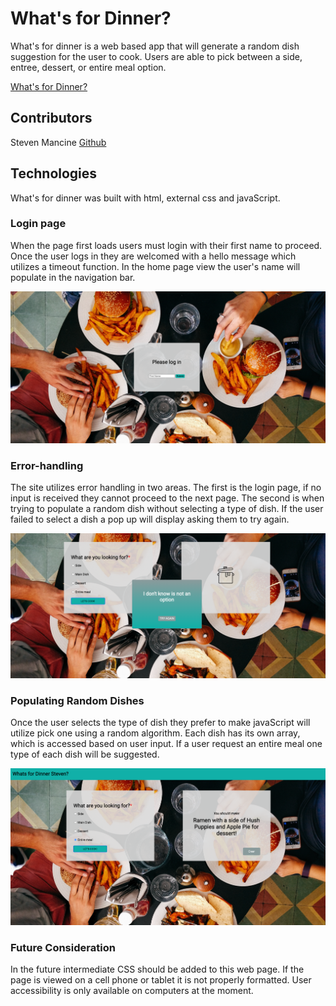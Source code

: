 # What's for Dinner?

What's for dinner is a web based app that will generate a random dish suggestion for the user to cook.  Users are able to pick between a side, entree, dessert, or entire meal option.

[What's for Dinner?](https://itsnameissteven.github.io/whats-for-dinner/)

## Contributors

Steven Mancine [Github](https://github.com/itsnameissteven)

## Technologies

What's for dinner was built with html, external css and javaScript.

### Login page

When the page first loads users must login with their first name to proceed.  Once the user logs in they are welcomed with a hello message which utilizes a timeout function.  In the home page view the user's name will populate in the navigation bar.

![Login Page](./assets/login.png)

### Error-handling

The site utilizes error handling in two areas.  The first is the login page, if no input is received they cannot proceed to the next page. The second is when trying to populate a random dish without selecting a type of dish.  If the user failed to select a dish a pop up will display asking them to try again.  

![Error Handling](./assets/error-handling.png)
### Populating Random Dishes

Once the user selects the type of dish they prefer to make javaScript will utilize pick one using a random algorithm.  Each dish has its own array, which is accessed based on user input. If a user request an entire meal one type of each dish will be suggested.

![Result](./assets/results.png)
### Future Consideration

In the future intermediate CSS should be added to this web page.  If the page is viewed on a cell phone or tablet it is not properly formatted.  User accessibility is only available on computers at the moment.  
